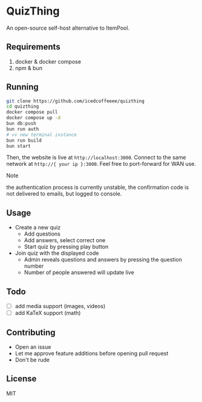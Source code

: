 # QuizThing

An open-source self-host alternative to ItemPool.

## Requirements

1. docker & docker compose
1. npm & bun

## Running

```bash
git clone https://github.com/icedcoffeeee/quizthing
cd quizthing
docker compose pull
docker compose up -d
bun db:push
bun run auth
# vv new terminal instance
bun run build
bun start
```

Then, the website is live at `http://localhost:3000`. Connect to the same
network at `http://{ your ip }:3000`. Feel free to port-forward for WAN use.

> [!NOTE]
>  the authentication process is currently unstable, the confirmation code is
>  not delivered to emails, but logged to console.

## Usage
- Create a new quiz
    - Add questions
    - Add answers, select correct one
    - Start quiz by pressing play button
- Join quiz with the displayed code
    - Admin reveals questions and answers by pressing the question number
    - Number of people answered will update live

## Todo

- [ ] add media support (images, videos)
- [ ] add KaTeX support (math)

## Contributing

- Open an issue
- Let me approve feature additions before opening pull request
- Don't be rude

## License

MIT
